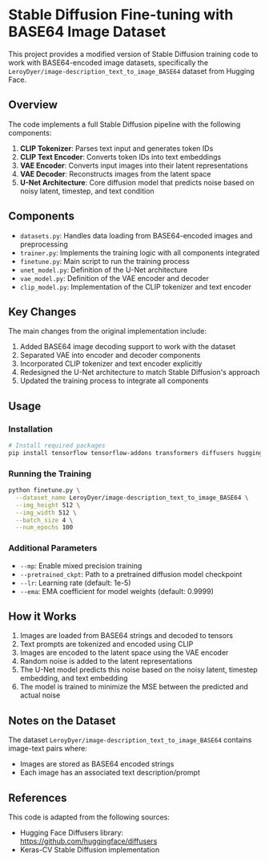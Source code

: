# Stable Diffusion Fine-tuning with BASE64 Image Dataset

This project provides a modified version of Stable Diffusion training code to work with BASE64-encoded image datasets, specifically the `LeroyDyer/image-description_text_to_image_BASE64` dataset from Hugging Face.

## Overview

The code implements a full Stable Diffusion pipeline with the following components:

1. **CLIP Tokenizer**: Parses text input and generates token IDs
2. **CLIP Text Encoder**: Converts token IDs into text embeddings
3. **VAE Encoder**: Converts input images into their latent representations
4. **VAE Decoder**: Reconstructs images from the latent space
5. **U-Net Architecture**: Core diffusion model that predicts noise based on noisy latent, timestep, and text condition

## Components

- `datasets.py`: Handles data loading from BASE64-encoded images and preprocessing
- `trainer.py`: Implements the training logic with all components integrated
- `finetune.py`: Main script to run the training process
- `unet_model.py`: Definition of the U-Net architecture
- `vae_model.py`: Definition of the VAE encoder and decoder 
- `clip_model.py`: Implementation of the CLIP tokenizer and text encoder

## Key Changes

The main changes from the original implementation include:

1. Added BASE64 image decoding support to work with the dataset
2. Separated VAE into encoder and decoder components
3. Incorporated CLIP tokenizer and text encoder explicitly
4. Redesigned the U-Net architecture to match Stable Diffusion's approach
5. Updated the training process to integrate all components

## Usage

### Installation

```bash
# Install required packages
pip install tensorflow tensorflow-addons transformers diffusers huggingface_hub pillow
```

### Running the Training

```bash
python finetune.py \
  --dataset_name LeroyDyer/image-description_text_to_image_BASE64 \
  --img_height 512 \
  --img_width 512 \
  --batch_size 4 \
  --num_epochs 100
```

### Additional Parameters

- `--mp`: Enable mixed precision training
- `--pretrained_ckpt`: Path to a pretrained diffusion model checkpoint
- `--lr`: Learning rate (default: 1e-5)
- `--ema`: EMA coefficient for model weights (default: 0.9999)

## How it Works

1. Images are loaded from BASE64 strings and decoded to tensors
2. Text prompts are tokenized and encoded using CLIP
3. Images are encoded to the latent space using the VAE encoder
4. Random noise is added to the latent representations
5. The U-Net model predicts this noise based on the noisy latent, timestep embedding, and text embedding
6. The model is trained to minimize the MSE between the predicted and actual noise

## Notes on the Dataset

The dataset `LeroyDyer/image-description_text_to_image_BASE64` contains image-text pairs where:
- Images are stored as BASE64 encoded strings
- Each image has an associated text description/prompt

## References

This code is adapted from the following sources:
- Hugging Face Diffusers library: https://github.com/huggingface/diffusers
- Keras-CV Stable Diffusion implementation
